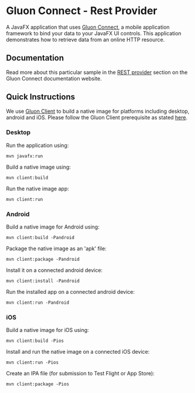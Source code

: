 # Gluon Connect - Rest Provider

A JavaFX application that uses [Gluon Connect](https://github.com/gluonhq/connect), a mobile application
framework to bind your data to your JavaFX UI controls. This application demonstrates how to retrieve data from an
online HTTP resource.

## Documentation

Read more about this particular sample in the [REST provider](http://docs.gluonhq.com/connect/latest/#_rest_provider)
section on the Gluon Connect documentation website.

## Quick Instructions

We use [Gluon Client](https://docs.gluonhq.com/client/) to build a native image for platforms including desktop, android and iOS.
Please follow the Gluon Client prerequisite as stated [here](https://github.com/gluonhq/client-samples/#build-and-run-the-samples).

### Desktop

Run the application using:

    mvn javafx:run

Build a native image using:

    mvn client:build

Run the native image app:

    mvn client:run

### Android

Build a native image for Android using:

    mvn client:build -Pandroid

Package the native image as an 'apk' file:

    mvn client:package -Pandroid

Install it on a connected android device:

    mvn client:install -Pandroid

Run the installed app on a connected android device:

    mvn client:run -Pandroid

### iOS

Build a native image for iOS using:

    mvn client:build -Pios

Install and run the native image on a connected iOS device:

    mvn client:run -Pios

Create an IPA file (for submission to Test Flight or App Store):

    mvn client:package -Pios
